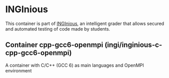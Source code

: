 INGInious
=========

This container is part of [INGInious](https://github.com/UCL-INGI/INGInious), an intelligent grader that allows secured and automated testing of code made by students.

Container cpp-gcc6-openmpi (ingi/inginious-c-cpp-gcc6-openmpi)
--------------------------------------------------------

A container with C/C++ (GCC 6) as main languages and OpenMPI environment
